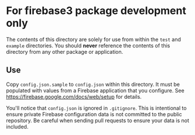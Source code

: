 # For firebase3 package development only

The contents of this directory are solely for use from within the `test` and
`example` directories. You should **never** reference the contents of this
directory from any other package or application.

## Use

Copy `config.json.sample` to `config.json` within this directory.
It must be populated with values from a Firebase application that you configure.
See https://firebase.google.com/docs/web/setup for details.

You'll notice that `config.json` is ignored in `.gitignore`. This is intentional
to ensure private Firebase configuration data is not committed to the public
repository. Be careful when sending pull requests to ensure your data is not
included.
